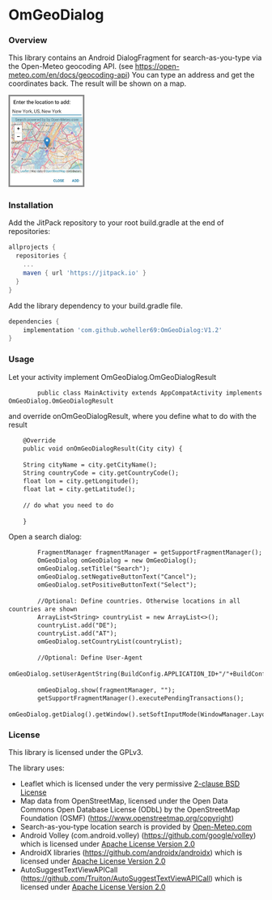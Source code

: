# OmGeoDialog

### Overview

This library contains an Android DialogFragment for search-as-you-type via the Open-Meteo geocoding API.
(see https://open-meteo.com/en/docs/geocoding-api)
You can type an address and get the coordinates back. The result will be shown on a map.

<img src="OmGeoDialog.png" width="150"/> 


### Installation

Add the JitPack repository to your root build.gradle at the end of repositories:

```gradle
allprojects {
  repositories {
    ...
    maven { url 'https://jitpack.io' }
  }
}
```

Add the library dependency to your build.gradle file.

```gradle
dependencies {
    implementation 'com.github.woheller69:OmGeoDialog:V1.2'
}
```

### Usage

Let your activity implement OmGeoDialog.OmGeoDialogResult

```
        public class MainActivity extends AppCompatActivity implements OmGeoDialog.OmGeoDialogResult

```

and override onOmGeoDialogResult, where you define what to do with the result 

```
    @Override
    public void onOmGeoDialogResult(City city) {

    String cityName = city.getCityName();
    String countryCode = city.getCountryCode();
    float lon = city.getLongitude();
    float lat = city.getLatitude();
    
    // do what you need to do
    
    }
```

Open a search dialog:

```
        FragmentManager fragmentManager = getSupportFragmentManager();
        OmGeoDialog omGeoDialog = new OmGeoDialog();
        omGeoDialog.setTitle("Search");
        omGeoDialog.setNegativeButtonText("Cancel");
        omGeoDialog.setPositiveButtonText("Select");
        
        //Optional: Define countries. Otherwise locations in all countries are shown
        ArrayList<String> countryList = new ArrayList<>();
        countryList.add("DE");
        countryList.add("AT");
        omGeoDialog.setCountryList(countryList);
        
        //Optional: Define User-Agent
        omGeoDialog.setUserAgentString(BuildConfig.APPLICATION_ID+"/"+BuildConfig.VERSION_NAME);
        
        omGeoDialog.show(fragmentManager, "");
        getSupportFragmentManager().executePendingTransactions();
        omGeoDialog.getDialog().getWindow().setSoftInputMode(WindowManager.LayoutParams.SOFT_INPUT_STATE_ALWAYS_VISIBLE);

```

### License

This library is licensed under the GPLv3.

The library uses:
- Leaflet which is licensed under the very permissive <a href='https://github.com/Leaflet/Leaflet/blob/master/FAQ.md'>2-clause BSD License</a>
- Map data from OpenStreetMap, licensed under the Open Data Commons Open Database License (ODbL) by the OpenStreetMap Foundation (OSMF) (https://www.openstreetmap.org/copyright)
- Search-as-you-type location search is provided by [Open-Meteo.com](https://open-meteo.com/en/docs/geocoding-api)
- Android Volley (com.android.volley) (https://github.com/google/volley) which is licensed under <a href='https://github.com/google/volley/blob/master/LICENSE'>Apache License Version 2.0</a>
- AndroidX libraries (https://github.com/androidx/androidx) which is licensed under <a href='https://github.com/androidx/androidx/blob/androidx-main/LICENSE.txt'>Apache License Version 2.0</a>
- AutoSuggestTextViewAPICall (https://github.com/Truiton/AutoSuggestTextViewAPICall) which is licensed under <a href='https://github.com/Truiton/AutoSuggestTextViewAPICall/blob/master/LICENSE'>Apache License Version 2.0</a>

